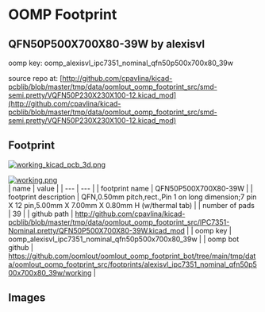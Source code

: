 # OOMP Footprint  
## QFN50P500X700X80-39W  by alexisvl  
  
oomp key: oomp_alexisvl_ipc7351_nominal_qfn50p500x700x80_39w  
  
source repo at: [http://github.com/cpavlina/kicad-pcblib/blob/master/tmp/data/oomlout_oomp_footprint_src/smd-semi.pretty/VQFN50P230X230X100-12.kicad_mod](http://github.com/cpavlina/kicad-pcblib/blob/master/tmp/data/oomlout_oomp_footprint_src/smd-semi.pretty/VQFN50P230X230X100-12.kicad_mod)  
## Footprint  
  
[![working_kicad_pcb_3d.png](working_kicad_pcb_3d_600.png)](working_kicad_pcb_3d.png)  
  
[![working.png](working_600.png)](working.png)  
| name | value | 
| --- | --- | 
| footprint name | QFN50P500X700X80-39W | 
| footprint description | QFN,0.50mm pitch,rect.,Pin 1 on long dimension;7 pin X 12 pin,5.00mm X 7.00mm X 0.80mm H (w/thermal tab) | 
| number of pads | 39 | 
| github path | http://github.com/cpavlina/kicad-pcblib/blob/master/tmp/data/oomlout_oomp_footprint_src/IPC7351-Nominal.pretty/QFN50P500X700X80-39W.kicad_mod | 
| oomp key | oomp_alexisvl_ipc7351_nominal_qfn50p500x700x80_39w | 
| oomp bot github | https://github.com/oomlout/oomlout_oomp_footprint_bot/tree/main/tmp/data/oomlout_oomp_footprint_src/footprints/alexisvl_ipc7351_nominal_qfn50p500x700x80_39w/working | 
## Images  
